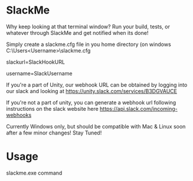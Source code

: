# SlackMe
Why keep looking at that terminal window? Run your build, tests, or whatever through SlackMe and get notified when its done!

Simply create a slackme.cfg file in you home directory (on windows C:\Users\<Username>\slackme.cfg

slackurl=SlackHookURL

username=SlackUsername

If you're a part of Unity, our webhook URL can be obtained by logging into our slack and looking at https://unity.slack.com/services/B3DGVAUCE

If you're not a part of unity, you can generate a webhook url following instructions on the slack website here https://api.slack.com/incoming-webhooks

Currently Windows only, but should be compatible with Mac & Linux soon after a few minor changes! Stay Tuned!

# Usage
slackme.exe command
